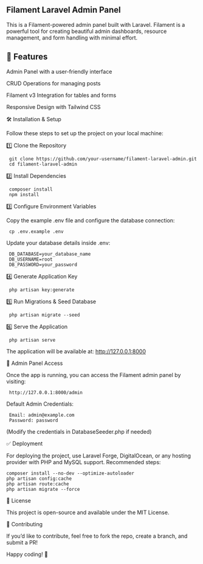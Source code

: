 ## Filament Laravel Admin Panel

This is a Filament-powered admin panel built with Laravel. Filament is a powerful tool for creating beautiful admin dashboards, resource management, and form handling with minimal effort.

## 🚀 Features

Admin Panel with a user-friendly interface

CRUD Operations for managing posts

Filament v3 Integration for tables and forms

Responsive Design with Tailwind CSS

🛠 Installation & Setup

Follow these steps to set up the project on your local machine:

1️⃣ Clone the Repository

     git clone https://github.com/your-username/filament-laravel-admin.git
     cd filament-laravel-admin

2️⃣ Install Dependencies

     composer install
     npm install

3️⃣ Configure Environment Variables

Copy the example .env file and configure the database connection:

     cp .env.example .env

Update your database details inside .env:

     DB_DATABASE=your_database_name
     DB_USERNAME=root
     DB_PASSWORD=your_password

4️⃣ Generate Application Key

     php artisan key:generate

5️⃣ Run Migrations & Seed Database

     php artisan migrate --seed

6️⃣ Serve the Application

     php artisan serve

The application will be available at: http://127.0.0.1:8000

📌 Admin Panel Access

Once the app is running, you can access the Filament admin panel by visiting:

     http://127.0.0.1:8000/admin

Default Admin Credentials:

     Email: admin@example.com
     Password: password

(Modify the credentials in DatabaseSeeder.php if needed)


✅ Deployment

For deploying the project, use Laravel Forge, DigitalOcean, or any hosting provider with PHP and MySQL support. Recommended steps:

    composer install --no-dev --optimize-autoloader
    php artisan config:cache
    php artisan route:cache
    php artisan migrate --force

📄 License

This project is open-source and available under the MIT License.

📢 Contributing

If you’d like to contribute, feel free to fork the repo, create a branch, and submit a PR!

Happy coding! 🚀
